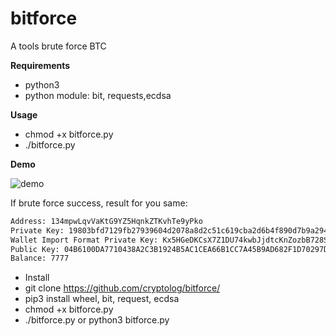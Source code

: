 # bitforce
A tools brute force BTC

**Requirements**
- python3
- python module: bit, requests,ecdsa

**Usage**
- chmod +x bitforce.py
- ./bitforce.py

**Demo**

![demo](http://sv1.upsieutoc.com/2018/02/12/Screenshot_2018-02-12_04-34-38.png)

If brute force success, result for you same:

```bash
Address: 134mpwLqvVaKtG9YZ5HqnkZTKvhTe9yPko
Private Key: 19803bfd7129fb27939604d2078a8d2c51c619cba2d6b4f890d7b9a2948803a8
Wallet Import Format Private Key: Kx5HGeDKCsX7Z1DU74kwbJjdtcKnZozbB728S96sP5eXQBZ1h9Bd
Public Key: 04B6100DA7710438A2C3B1924B5AC1CEA66B1CC7A45B9AD682F1D70297D478AA39318511C6E61BE2756E0BB95352B8CFB250DF3DA8AF81225C9642CB7A9F743F3E
Balance: 7777
```
- Install
- git clone https://github.com/cryptolog/bitforce/
- pip3 install wheel, bit, request, ecdsa
- chmod +x bitforce.py
- ./bitforce.py or python3 bitforce.py
